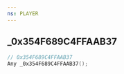 ```yaml
---
ns: PLAYER
---
```

## _0x354F689C4FFAAB37

```c
// 0x354F689C4FFAAB37
Any _0x354F689C4FFAAB37();
```

